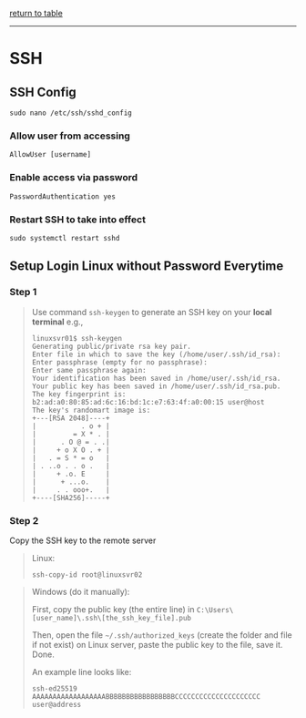 [return to table](../README.md)

---

# SSH

## SSH Config

```shell
sudo nano /etc/ssh/sshd_config
```

### Allow user from accessing
```
AllowUser [username]
```
### Enable access via password
```
PasswordAuthentication yes
```

### Restart SSH to take into effect
```
sudo systemctl restart sshd
```





## Setup Login Linux without Password Everytime

### Step 1
> Use command ```ssh-keygen``` to generate an SSH key on your **local terminal**
> e.g.,
> ```
> linuxsvr01$ ssh-keygen
> Generating public/private rsa key pair.
> Enter file in which to save the key (/home/user/.ssh/id_rsa):
> Enter passphrase (empty for no passphrase):
> Enter same passphrase again:
> Your identification has been saved in /home/user/.ssh/id_rsa.
> Your public key has been saved in /home/user/.ssh/id_rsa.pub.
> The key fingerprint is:
> b2:ad:a0:80:85:ad:6c:16:bd:1c:e7:63:4f:a0:00:15 user@host
> The key's randomart image is:
> +---[RSA 2048]----+
> |           . o + |
> |         = X * . |
> |      . O @ = . .|
> |     + o X O . + |
> |   . = S * = o   |
> | . ..o . . o .   |
> |     + .o. E     |
> |      + ...o.    |
> |     . . ooo+.   |
> +----[SHA256]-----+
> ```

### Step 2
Copy the SSH key to the remote server

> Linux:
> ```
> ssh-copy-id root@linuxsvr02
> ```

> Windows (do it manually):
>
> First, copy the public key (the entire line) in ```C:\Users\[user_name]\.ssh\[the_ssh_key_file].pub```
>
> Then, open the file ```~/.ssh/authorized_keys``` (create the folder and file if not exist) on Linux server, paste the public key to the file, save it. Done.
>
> An example line looks like:
> ```
> ssh-ed25519 AAAAAAAAAAAAAAAAAABBBBBBBBBBBBBBBBBCCCCCCCCCCCCCCCCCCCCC user@address
> ```

